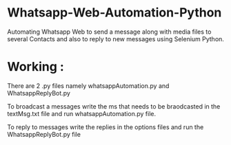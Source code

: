 # Whatsapp-Web-Automation-Python
Automating Whatsapp Web to send a message along with media files to several Contacts and also to reply to new messages using Selenium Python.

# Working :

There are 2 .py files namely whatsappAutomation.py and WhatsappReplyBot.py

To broadcast a messages write the ms that needs to be braodcasted in the textMsg.txt file and run whatsappAutomation.py file.

To reply to messages write the replies in the options files and run the WhatsappReplyBot.py file
